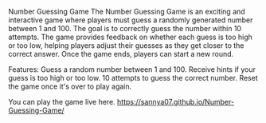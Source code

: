 Number Guessing Game
The Number Guessing Game is an exciting and interactive game where players must guess a randomly generated number between 1 and 100. The goal is to correctly guess the number within 10 attempts. The game provides feedback on whether each guess is too high or too low, helping players adjust their guesses as they get closer to the correct answer. Once the game ends, players can start a new round.

Features:
Guess a random number between 1 and 100.
Receive hints if your guess is too high or too low.
10 attempts to guess the correct number.
Reset the game once it's over to play again.

You can play the game live here.
https://sannya07.github.io/Number-Guessing-Game/
